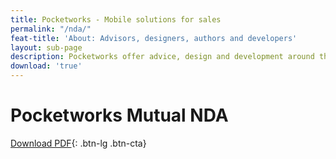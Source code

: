 ```yaml
---
title: Pocketworks - Mobile solutions for sales
permalink: "/nda/"
feat-title: 'About: Advisors, designers, authors and developers'
layout: sub-page
description: Pocketworks offer advice, design and development around the implementation of apps for business.
download: 'true'
---
```


# Pocketworks Mutual NDA

[Download PDF](https://pocketworks-website.s3.amazonaws.com/mutual-nda.pdf){: .btn-lg .btn-cta}

